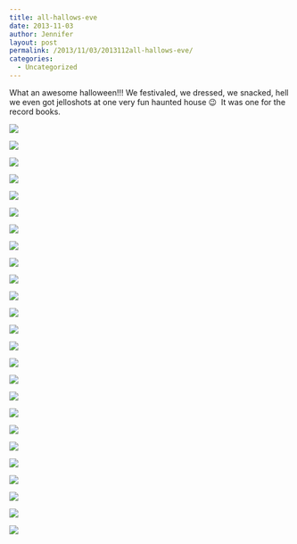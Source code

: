 ```yaml
---
title: all-hallows-eve
date: 2013-11-03
author: Jennifer
layout: post
permalink: /2013/11/03/2013112all-hallows-eve/
categories:
  - Uncategorized
---
```

What an awesome halloween!!! We festivaled, we dressed, we snacked, hell we even got jelloshots at one very fun haunted house 😉&nbsp; It was one for the record books.

<div class="image-gallery-wrapper">
  <p>
    <img src="http://static1.squarespace.com/static/50db6bb3e4b015296cd43789/50dfa5b1e4b0dc6320e0b5ea/5275041de4b06f1a7db174ed/1430547638500/2013-10-27+12.02.27.jpg.27.jpg?format=original" />
  </p>

  <p>
    <img src="http://static1.squarespace.com/static/50db6bb3e4b015296cd43789/50dfa5b1e4b0dc6320e0b5ea/52750435e4b06f1a7db17506/1430547674860/2013-10-27+12.02.11.jpg.11.jpg?format=original" />
  </p>

  <p>
    <img src="http://static1.squarespace.com/static/50db6bb3e4b015296cd43789/50dfa5b1e4b0dc6320e0b5ea/5275044ce4b06f1a7db17519/1383448715640/2013-10-27+11.59.02.jpg.02.jpg?format=original" />
  </p>

  <p>
    <img src="http://static1.squarespace.com/static/50db6bb3e4b015296cd43789/50dfa5b1e4b0dc6320e0b5ea/5275046fe4b06f1a7db17532/1383448873602/2013-10-27+11.57.22.jpg.22.jpg?format=original" />
  </p>

  <p>
    <img src="http://static1.squarespace.com/static/50db6bb3e4b015296cd43789/50dfa5b1e4b0dc6320e0b5ea/5275065be4b070cdcec05060/1383401080106/2013-10-27+10.55.23.jpg.23.jpg?format=original" />
  </p>

  <p>
    <img src="http://static1.squarespace.com/static/50db6bb3e4b015296cd43789/50dfa5b1e4b0dc6320e0b5ea/527504c5e4b06f1a7db1756e/1383400677026/2013-10-27+11.56.41.jpg.41.jpg?format=original" />
  </p>

  <p>
    <img src="http://static1.squarespace.com/static/50db6bb3e4b015296cd43789/50dfa5b1e4b0dc6320e0b5ea/52750522e4b0ca19be78cb79/1383400755134/2013-10-27+11.52.46.jpg.46.jpg?format=original" />
  </p>

  <p>
    <img src="http://static1.squarespace.com/static/50db6bb3e4b015296cd43789/50dfa5b1e4b0dc6320e0b5ea/5275053ae4b0ca19be78cb90/1383400782917/2013-10-27+11.52.40.jpg.40.jpg?format=original" />
  </p>

  <p>
    <img src="http://static1.squarespace.com/static/50db6bb3e4b015296cd43789/50dfa5b1e4b0dc6320e0b5ea/52750559e4b0ca19be78cbba/1383400807050/2013-10-27+11.51.50.jpg.50.jpg?format=original" />
  </p>

  <p>
    <img src="http://static1.squarespace.com/static/50db6bb3e4b015296cd43789/50dfa5b1e4b0dc6320e0b5ea/52750585e4b0ca19be78cbf1/1383449149609/2013-10-27+11.03.11.jpg.11.jpg?format=original" />
  </p>

  <p>
    <img src="http://static1.squarespace.com/static/50db6bb3e4b015296cd43789/50dfa5b1e4b0dc6320e0b5ea/527505c8e4b070cdcec04ff5/1383400941075/2013-10-27+11.03.07.jpg.07.jpg?format=original" />
  </p>

  <p>
    <img src="http://static1.squarespace.com/static/50db6bb3e4b015296cd43789/50dfa5b1e4b0dc6320e0b5ea/527505f4e4b070cdcec0500f/1383400963858/2013-10-27+10.58.06.jpg.06.jpg?format=original" />
  </p>

  <p>
    <img src="http://static1.squarespace.com/static/50db6bb3e4b015296cd43789/50dfa5b1e4b0dc6320e0b5ea/5275060ae4b070cdcec05021/1383448589199/2013-10-27+10.55.45.jpg.45.jpg?format=original" />
  </p>

  <p>
    <img src="http://static1.squarespace.com/static/50db6bb3e4b015296cd43789/50dfa5b1e4b0dc6320e0b5ea/5275056de4b0ca19be78cbc8/1383400832152/2013-10-27+11.47.18.jpg.18.jpg?format=original" />
  </p>

  <p>
    <img src="http://static1.squarespace.com/static/50db6bb3e4b015296cd43789/50dfa5b1e4b0dc6320e0b5ea/527505a8e4b0ca19be78cc0b/1383400899812/2013-10-27+11.03.08.jpg.08.jpg?format=original" />
  </p>

  <p>
    <img src="http://static1.squarespace.com/static/50db6bb3e4b015296cd43789/50dfa5b1e4b0dc6320e0b5ea/52750871e4b02d3f058e0dd3/1430547668981/2013-10-22+20.03.37.jpg.37.jpg?format=original" />
  </p>

  <p>
    <img src="http://static1.squarespace.com/static/50db6bb3e4b015296cd43789/50dfa5b1e4b0dc6320e0b5ea/52751942e4b0af356e26f6b4/1383405929369/2013-10-22+20.28.59+HDR.jpg.59+HDR.jpg?format=original" />
  </p>

  <p>
    <img src="http://static1.squarespace.com/static/50db6bb3e4b015296cd43789/50dfa5b1e4b0dc6320e0b5ea/5275196ee4b0af356e26f6dd/1383405966935/2013-10-22+20.26.56+HDR.jpg.56+HDR.jpg?format=original" />
  </p>

  <p>
    <img src="http://static1.squarespace.com/static/50db6bb3e4b015296cd43789/50dfa5b1e4b0dc6320e0b5ea/52751888e4b0ad8b178b99be/1383405724986/2013-10-29+18.19.48+HDR.jpg.48+HDR.jpg?format=original" />
  </p>

  <p>
    <img src="http://static1.squarespace.com/static/50db6bb3e4b015296cd43789/50dfa5b1e4b0dc6320e0b5ea/527518a2e4b0ad8b178b99d9/1383405760639/2013-10-29+18.20.07+HDR.jpg.07+HDR.jpg?format=original" />
  </p>

  <p>
    <img src="http://static1.squarespace.com/static/50db6bb3e4b015296cd43789/50dfa5b1e4b0dc6320e0b5ea/52751868e4b0ad8b178b999c/1430547600029/2013-10-29+18.27.58.jpg.58.jpg?format=original" />
  </p>

  <p>
    <img src="http://static1.squarespace.com/static/50db6bb3e4b015296cd43789/50dfa5b1e4b0dc6320e0b5ea/52751714e4b04aa465ebd80d/1383405363672/2013-10-31+18.12.26.jpg.26.jpg?format=original" />
  </p>

  <p>
    <img src="http://static1.squarespace.com/static/50db6bb3e4b015296cd43789/50dfa5b1e4b0dc6320e0b5ea/52751739e4b04aa465ebd82d/1383405403687/2013-10-31+18.12.37.jpg.37.jpg?format=original" />
  </p>

  <p>
    <img src="http://static1.squarespace.com/static/50db6bb3e4b015296cd43789/50dfa5b1e4b0dc6320e0b5ea/52751761e4b057c7282a7d49/1383405443788/2013-10-31+18.17.56.jpg.56.jpg?format=original" />
  </p>

  <p>
    <img src="http://static1.squarespace.com/static/50db6bb3e4b015296cd43789/50dfa5b1e4b0dc6320e0b5ea/527516fce4b04aa465ebd7fb/1383405328551/2013-10-31+18.19.09.jpg.09.jpg?format=original" />
  </p>
</div>
